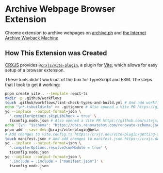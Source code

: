 # Archive Webpage Browser Extension

Chrome extension to archive webpages on [archive.ph](https://archive.ph/) and [the Internet Archive Wayback Machine](https://web.archive.org/)

## How This Extension was Created

[CRXJS](https://github.com/crxjs/chrome-extension-tools) provides [`@crxjs/vite-plugin`](https://crxjs.dev/vite-plugin/), a plugin for [Vite](https://vitejs.dev/), which allows for easy setup of a browser extension.

These tools didn't work out of the box for TypeScript and ESM. The steps that I took to get it working:

```bash
pnpm create vite . --template react-ts
mkdir -p .github/workflows
touch .github/workflows/lint-check-types-and-build.yml # And add workflow with type check and build
echo "\n*.tsbuildinfo" >> .gitignore # Also opened a Vite PR https://github.com/vitejs/vite/pull/12590
yq --inplace --output-format=json \
  '.compilerOptions.skipLibCheck = true' \
  tsconfig.node.json # Also opened a Vite PR https://github.com/vitejs/vite/pull/12591
echo '{\n  "$schema": "https://docs.renovatebot.com/renovate-schema.json",\n  "extends": ["github>karlhorky/renovate-config:default.json5"]\n}' > renovate.json
pnpm add --save-dev @crxjs/vite-plugin@beta
# Add changes to vite.config.ts https://crxjs.dev/vite-plugin/getting-started/react/create-project#update-the-vite-config
touch manifest.json # And add changes to manifest.json https://crxjs.dev/vite-plugin/getting-started/react/create-project#update-the-vite-config
yq --inplace --output-format=json \
  '.compilerOptions.resolveJsonModule = true' \
  tsconfig.node.json
yq --inplace --output-format=json \
  '.include = .include + ["manifest.json"]' \
  tsconfig.node.json
```
